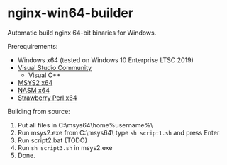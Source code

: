 # nginx-win64-builder
Automatic build nginx 64-bit binaries for Windows.

Prerequirements:
- Windows x64 (tested on Windows 10 Enterprise LTSC 2019)
- [Visual Studio Community](https://visualstudio.microsoft.com/thank-you-downloading-visual-studio/?sku=Community&rel=16)
  - Visual C++
- [MSYS2 x64](http://repo.msys2.org/distrib/x86_64/msys2-x86_64-20190524.exe)
- [NASM x64](https://www.nasm.us/pub/nasm/releasebuilds/2.14.02/win64/nasm-2.14.02-installer-x64.exe)
- [Strawberry Perl x64](http://strawberryperl.com/download/5.30.1.1/strawberry-perl-5.30.1.1-64bit.msi)

Building from source:
1. Put all files in C:\msys64\home\%username%\
2. Run msys2.exe from C:\msys64\ type `sh script1.sh` and press Enter
3. Run script2.bat {TODO}
4. Run `sh script3.sh` in msys2.exe
5. Done.